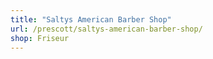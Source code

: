 ```yaml
---
title: "Saltys American Barber Shop"
url: /prescott/saltys-american-barber-shop/
shop: Friseur
---
```

